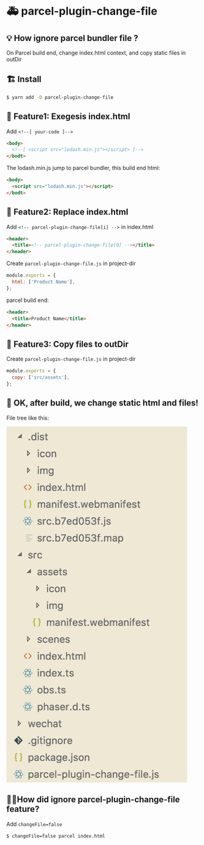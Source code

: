 # :ambulance: parcel-plugin-change-file

## :bulb: How ignore parcel bundler file ?

On Parcel build end, change index.html context, and copy static files in outDir

## :building_construction: Install

```sh
$ yarn add -D parcel-plugin-change-file
```

## :bookmark: Feature1: Exegesis index.html

Add `<!--[ your-code ]-->`

```html
<body>
  <!--[ <script src="lodash.min.js"></script> ]-->
</bodt>
```
The lodash.min.js jump to parcel bundler, this build end html:
```html
<body>
  <script src="lodash.min.js"></script>
</bodt>
```

## :lipstick: Feature2: Replace index.html

Add `<!-- parcel-plugin-change-file[i] -->` in index.html

```html
<header>
  <title><!-- parcel-plugin-change-file[0] --></title>
</header>
```

Create `parcel-plugin-change-file.js` in project-dir

```js
module.exports = {
  html: ['Product Name'],
};
```

parcel build end:

```html
<header>
  <title>Product Name</title>
</header>
```

## :truck: Feature3: Copy files to outDir

Create `parcel-plugin-change-file.js` in project-dir

```js
module.exports = {
  copy: ['src/assets'],
};
```

## :beer: OK, after build, we change static html and files!

File tree like this:

![](.imgs/2018-07-22-00-27-46.png)


## How did ignore parcel-plugin-change-file feature?

Add `changeFile=false`

```
$ changeFile=false parcel index.html
```
